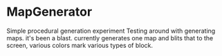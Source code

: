 # MapGenerator
Simple procedural generation experiment
Testing around with generating maps. it's been a blast. 
currently generates one map and blits that to the screen, various colors mark various types of block.
